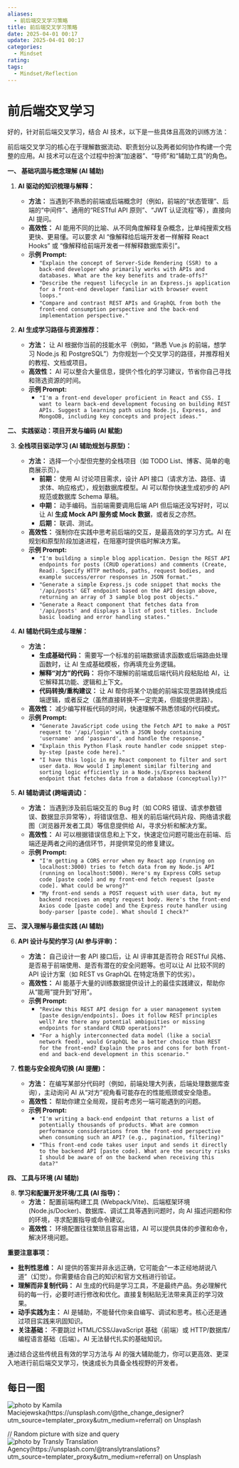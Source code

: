 ```yaml
---
aliases:
  - 前后端交叉学习策略
title: 前后端交叉学习策略
date: 2025-04-01 00:17
update: 2025-04-01 00:17
categories:
  - Mindset
rating:
tags:
  - Mindset/Reflection
---
```

# 前后端交叉学习

好的，针对前后端交叉学习，结合 AI 技术，以下是一些具体且高效的训练方法：

前后端交叉学习的核心在于理解数据流动、职责划分以及两者如何协作构建一个完整的应用。AI 技术可以在这个过程中扮演“加速器”、“导师”和“辅助工具”的角色。

**一、 基础巩固与概念理解 (AI 辅助)**

1. **AI 驱动的知识梳理与解释：**
    * **方法：** 当遇到不熟悉的前端或后端概念时（例如，前端的“状态管理”、后端的“中间件”、通用的“RESTful API 原则”、“JWT 认证流程”等），直接向 AI 提问。
    * **高效性：** AI 能用不同的比喻、从不同角度解释复杂概念，比单纯搜索文档更快、更易懂。可以要求 AI “像解释给后端开发者一样解释 React Hooks” 或 “像解释给前端开发者一样解释数据库索引”。
    * **示例 Prompt:**
        * `"Explain the concept of Server-Side Rendering (SSR) to a back-end developer who primarily works with APIs and databases. What are the key benefits and trade-offs?"`
        * `"Describe the request lifecycle in an Express.js application for a front-end developer familiar with browser event loops."`
        * `"Compare and contrast REST APIs and GraphQL from both the front-end consumption perspective and the back-end implementation perspective."`

2. **AI 生成学习路径与资源推荐：**
    * **方法：** 让 AI 根据你当前的技能水平（例如，“熟悉 Vue.js 的前端，想学习 Node.js 和 PostgreSQL”）为你规划一个交叉学习的路径，并推荐相关的教程、文档或项目。
    * **高效性：** AI 可以整合大量信息，提供个性化的学习建议，节省你自己寻找和筛选资源的时间。
    * **示例 Prompt:**
        * `"I'm a front-end developer proficient in React and CSS. I want to learn back-end development focusing on building REST APIs. Suggest a learning path using Node.js, Express, and MongoDB, including key concepts and project ideas."`

**二、 实践驱动：项目开发与编码 (AI 赋能)**

3. **全栈项目驱动学习 (AI 辅助规划与原型)：**
    * **方法：** 选择一个小型但完整的全栈项目（如 TODO List、博客、简单的电商展示页）。
        * **前期：** 使用 AI 讨论项目需求，设计 API 接口（请求方法、路径、请求体、响应格式），规划数据库模型。AI 可以帮你快速生成初步的 API 规范或数据库 Schema 草稿。
        * **中期：** 动手编码。当前端需要调用后端 API 但后端还没写好时，可以让 AI **生成 Mock API 服务或 Mock 数据**，或者反之亦然。
        * **后期：** 联调、测试。
    * **高效性：** 强制你在实践中思考前后端的交互，是最高效的学习方式。AI 在规划和原型阶段加速进程，在阻塞时提供临时解决方案。
    * **示例 Prompt:**
        * `"I'm building a simple blog application. Design the REST API endpoints for posts (CRUD operations) and comments (Create, Read). Specify HTTP methods, paths, request bodies, and example success/error responses in JSON format."`
        * `"Generate a simple Express.js code snippet that mocks the '/api/posts' GET endpoint based on the API design above, returning an array of 3 sample blog post objects."`
        * `"Generate a React component that fetches data from '/api/posts' and displays a list of post titles. Include basic loading and error handling states."`

4. **AI 辅助代码生成与理解：**
    * **方法：**
        * **生成基础代码：** 需要写一个标准的前端数据请求函数或后端路由处理函数时，让 AI 生成基础模板，你再填充业务逻辑。
        * **解释“对方”的代码：** 将你不理解的前端或后端代码片段粘贴给 AI，让它解释其功能、逻辑和上下文。
        * **代码转换/重构建议：** 让 AI 帮你将某个功能的前端实现思路转换成后端逻辑，或者反之（虽然直接转换不一定完美，但能提供思路）。
    * **高效性：** 减少编写样板代码的时间，快速理解不熟悉领域的代码模式。
    * **示例 Prompt:**
        * `"Generate JavaScript code using the Fetch API to make a POST request to '/api/login' with a JSON body containing 'username' and 'password', and handle the response."`
        * `"Explain this Python Flask route handler code snippet step-by-step [paste code here]."`
        * `"I have this logic in my React component to filter and sort user data. How would I implement similar filtering and sorting logic efficiently in a Node.js/Express backend endpoint that fetches data from a database (conceptually)?"`

5. **AI 辅助调试 (跨端调试)：**
    * **方法：** 当遇到涉及前后端交互的 Bug 时（如 CORS 错误、请求参数错误、数据显示异常等），将错误信息、相关的前后端代码片段、网络请求截图（浏览器开发者工具）等信息提供给 AI，寻求分析和解决方案。
    * **高效性：** AI 可以根据错误信息和上下文，快速定位问题可能出在前端、后端还是两者之间的通信环节，并提供常见的修复建议。
    * **示例 Prompt:**
        * `"I'm getting a CORS error when my React app (running on localhost:3000) tries to fetch data from my Node.js API (running on localhost:5000). Here's my Express CORS setup code [paste code] and my front-end fetch request [paste code]. What could be wrong?"`
        * `"My front-end sends a POST request with user data, but my backend receives an empty request body. Here's the front-end Axios code [paste code] and the Express route handler using body-parser [paste code]. What should I check?"`

**三、 深入理解与最佳实践 (AI 辅助)**

6. **API 设计与契约学习 (AI 参与评审)：**
    * **方法：** 自己设计一套 API 接口后，让 AI 评审其是否符合 RESTful 风格、是否易于前端使用、是否有潜在的安全问题等。也可以让 AI 比较不同的 API 设计方案（如 REST vs GraphQL 在特定场景下的优劣）。
    * **高效性：** AI 能基于大量的训练数据提供设计上的最佳实践建议，帮助你从“能用”提升到“好用”。
    * **示例 Prompt:**
        * `"Review this REST API design for a user management system [paste design/endpoints]. Does it follow REST principles well? Are there any potential ambiguities or missing endpoints for standard CRUD operations?"`
        * `"For a highly interconnected data model (like a social network feed), would GraphQL be a better choice than REST for the front-end? Explain the pros and cons for both front-end and back-end development in this scenario."`

7. **性能与安全视角切换 (AI 提醒)：**
    * **方法：** 在编写某部分代码时（例如，前端处理大列表，后端处理数据库查询），主动询问 AI 从“对方”视角看可能存在的性能瓶颈或安全隐患。
    * **高效性：** 帮助你建立全局观，提前考虑另一端可能遇到的问题。
    * **示例 Prompt:**
        * `"I'm writing a back-end endpoint that returns a list of potentially thousands of products. What are common performance considerations from the front-end perspective when consuming such an API? (e.g., pagination, filtering)"`
        * `"This front-end code takes user input and sends it directly to the backend API [paste code]. What are the security risks I should be aware of on the backend when receiving this data?"`

**四、 工具与环境 (AI 辅助)**

8. **学习和配置开发环境/工具 (AI 指导)：**
    * **方法：** 配置前端构建工具 (Webpack/Vite)、后端框架环境 (Node.js/Docker)、数据库、调试工具等遇到问题时，向 AI 描述问题和你的环境，寻求配置指导或命令建议。
    * **高效性：** 环境配置往往繁琐且容易出错，AI 可以提供具体的步骤和命令，解决环境问题。

**重要注意事项：**

* **批判性思维：** AI 提供的答案并非永远正确，它可能会“一本正经地胡说八道”（幻觉）。你需要结合自己的知识和官方文档进行验证。
* **理解而非复制代码：** AI 生成的代码是学习工具，不是最终产品。务必理解代码的每一行，必要时进行修改和优化。直接复制粘贴无法带来真正的学习效果。
* **动手实践为主：** AI 是辅助，不能替代你亲自编写、调试和思考。核心还是通过项目实践来巩固知识。
* **关注基础：** 不要跳过 HTML/CSS/JavaScript 基础（前端）或 HTTP/数据库/编程语言基础（后端）。AI 无法替代扎实的基础知识。

通过结合这些传统且有效的学习方法与 AI 的强大辅助能力，你可以更高效、更深入地进行前后端交叉学习，快速成长为具备全栈视野的开发者。

## 每日一图

![photo by Kamila Maciejewska(https://unsplash.com/@the_change_designer?utm_source=templater_proxy&utm_medium=referral) on Unsplash](https://images.unsplash.com/photo-1551184451-76b762941ad6?crop=entropy&cs=srgb&fm=jpg&ixid=M3w2NDU1OTF8MHwxfHJhbmRvbXx8fHx8fHx8fDE3NDM0Mzc4Njl8&ixlib=rb-4.0.3&q=85&w=800&h=600)

// Random picture with size and query
![photo by Transly Translation Agency(https://unsplash.com/@translytranslations?utm_source=templater_proxy&utm_medium=referral) on Unsplash](https://images.unsplash.com/photo-1518770352423-dce09a3d3307?crop=entropy&cs=srgb&fm=jpg&ixid=M3w2NDU1OTF8MHwxfHJhbmRvbXx8fHx8fHx8fDE3NDM0Mzc4NzB8&ixlib=rb-4.0.3&q=85&w=800&h=800)
